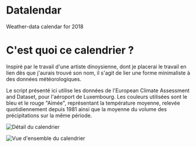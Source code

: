 # Datalendar
Weather-data calendar for 2018

# C'est quoi ce calendrier ?

Inspiré par le travail d'une artiste dinoysienne, dont je placerai le travail en lien dès que j'aurais trouvé son nom, il s'agit de lier une forme minimaliste à des données météorologiques.

Le script présenté ici utilise les données de l'European Climate Assessment and Dataset, pour l'aéroport de Luxembourg.
Les couleurs utilisées sont le bleu et le rouge "Aimée", représentant la température moyenne, relevée quotidiennement depuis 1981 ainsi que la moyenne du volume des précipitations sur la même période.

![Détail du calendrier](http://atelier.leparisien.fr/img/detail.png)

![Vue d'ensemble du calendrier](http://atelier.leparisien.fr/img/smallcalendar.jpg)
